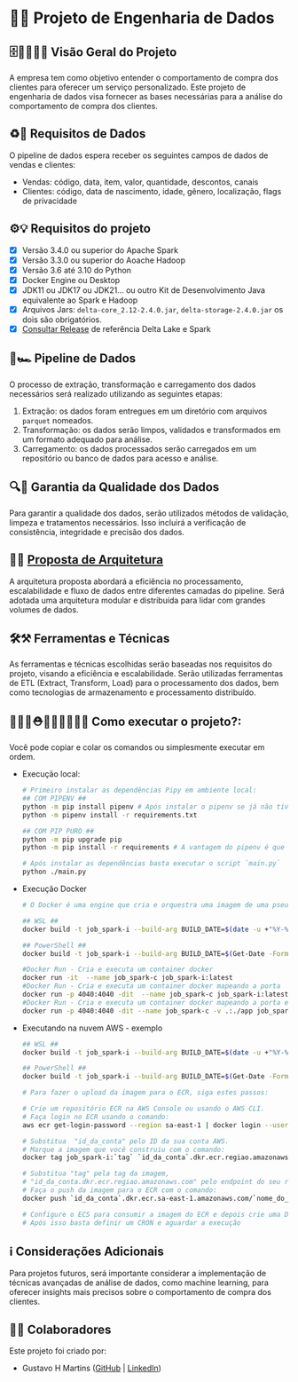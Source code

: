 # 💾📀 Projeto de Engenharia de Dados

## 🗄👨‍💼👩‍💼 Visão Geral do Projeto

A empresa tem como objetivo entender o comportamento de compra dos clientes para oferecer um serviço personalizado.
Este projeto de engenharia de dados visa fornecer as bases necessárias para a análise do comportamento de compra dos clientes.

## ♻🎣 Requisitos de Dados

O pipeline de dados espera receber os seguintes campos de dados de vendas e clientes:

- Vendas: código, data, item, valor, quantidade, descontos, canais
- Clientes: código, data de nascimento, idade, gênero, localização, flags de privacidade

## ⚙💡 Requisitos do projeto

- [x] Versão 3.4.0 ou superior do Apache Spark
- [x] Versão 3.3.0 ou superior do Aoache Hadoop
- [x] Versão 3.6 até 3.10 do Python
- [x] Docker Engine ou Desktop
- [x] JDK11 ou JDK17 ou JDK21... ou outro Kit de Desenvolvimento Java equivalente ao Spark e Hadoop
- [x] Arquivos Jars: `delta-core_2.12-2.4.0.jar`, `delta-storage-2.4.0.jar` os dois são obrigatórios.
- [x] [Consultar Release](https://docs.delta.io/latest/releases.html) de referência Delta Lake e Spark 

## 🏁🏎  Pipeline de Dados

O processo de extração, transformação e carregamento dos dados necessários será realizado utilizando as seguintes etapas:

1. Extração: os dados foram entregues em um diretório com arquivos `parquet` nomeados.
2. Transformação: os dados serão limpos, validados e transformados em um formato adequado para análise.
3. Carregamento: os dados processados serão carregados em um repositório ou banco de dados para acesso e análise.

## 🔍🔎 Garantia da Qualidade dos Dados

Para garantir a qualidade dos dados, serão utilizados métodos de validação, limpeza e tratamentos necessários.
Isso incluirá a verificação de consistência, integridade e precisão dos dados.

## 📁📂 [Proposta de Arquitetura](./docs/proposta.md)

A arquitetura proposta abordará a eficiência no processamento, escalabilidade e fluxo de dados entre diferentes camadas do pipeline.
Será adotada uma arquitetura modular e distribuída para lidar com grandes volumes de dados.

## 🛠⚒ Ferramentas e Técnicas

As ferramentas e técnicas escolhidas serão baseadas nos requisitos do projeto, visando a eficiência e escalabilidade.
Serão utilizadas ferramentas de ETL (Extract, Transform, Load) para o processamento dos dados, bem como tecnologias de armazenamento e processamento distribuído.

## 👨🏽‍💼⛑👷🏽‍♂️👷🏽‍♀️ Como executar o projeto?:
Você pode copiar e  colar os comandos ou simplesmente executar em ordem.

* Execução local:
    ```Bash
    # Primeiro instalar as dependências Pipy em ambiente local:
    ## COM PIPENV ##
    python -m pip install pipenv # Após instalar o pipenv se já não tiver instalado localmente
    python -m pipenv install -r requirements.txt

    ## COM PIP PURO ##
    python -m pip upgrade pip
    python -m pip install -r requirements # A vantagem do pipenv é que ele cria um ambiente dedicado ao projeto.

    # Após instalar as dependências basta executar o script `main.py`
    python ./main.py
    ```
* Execução Docker
    ```bash
    # O Docker é uma engine que cria e orquestra uma imagem de uma pseudo-máquina virtual em linux 

    ## WSL ##
    docker build -t job_spark-i --build-arg BUILD_DATE=$(date -u +"%Y-%m-%dT%H:%M:%SZ") -f Dockerfile .

    ## PowerShell ##
    docker build -t job_spark-i --build-arg BUILD_DATE=$(Get-Date -Format "yyyy-MM-ddTHH:mm:ssZ") -f Dockerfile .

    #Docker Run - Cria e executa um container docker
    docker run -it  --name job_spark-c job_spark-i:latest
    #Docker Run - Cria e executa um container docker mapeando a porta
    docker run -p 4040:4040 -dit  --name job_spark-c job_spark-i:latest
    #Docker Run - Cria e executa um container docker mapeando a porta e o volume de execução
    docker run -p 4040:4040 -dit --name job_spark-c -v .:./app job_spark-i:latest
    ```
* Executando na nuvem AWS - exemplo
    ```bash
    ## WSL ##
    docker build -t job_spark-i --build-arg BUILD_DATE=$(date -u +"%Y-%m-%dT%H:%M:%SZ") -f Dockerfile .

    ## PowerShell ##
    docker build -t job_spark-i --build-arg BUILD_DATE=$(Get-Date -Format "yyyy-MM-ddTHH:mm:ssZ") -f Dockerfile .

    # Para fazer o upload da imagem para o ECR, siga estes passos:

    # Crie um repositório ECR na AWS Console ou usando o AWS CLI.
    # Faça login no ECR usando o comando: 
    aws ecr get-login-password --region sa-east-1 | docker login --username AWS --password-stdin id_da_conta.dkr.ecr.regiao.amazonaws.com. 

    # Substitua  "id_da_conta" pelo ID da sua conta AWS.
    # Marque a imagem que você construiu com o comando: 
    docker tag job_spark-i:`tag` `id_da_conta`.dkr.ecr.regiao.amazonaws.com/`nome_do_repositorio`:`tag`. 

    # Substitua "tag" pela tag da imagem, 
    # "id_da_conta.dkr.ecr.regiao.amazonaws.com" pelo endpoint do seu repositório ECR e "`nome_do_repositorio`:`tag`" pelo nome do repositório ECR e a tag desejada.
    # Faça o push da imagem para o ECR com o comando: 
    docker push `id_da_conta`.dkr.ecr.sa-east-1.amazonaws.com/`nome_do_repositorio`:`tag`.

    # Configure o ECS para consumir a imagem do ECR e depois crie uma Definição de Tareça vingulada ao container e a imagem
    # Após isso basta definir um CRON e aguardar a execução
    ```

## ℹ Considerações Adicionais

Para projetos futuros, será importante considerar a implementação de técnicas avançadas de análise de dados, como machine learning,
para oferecer insights mais precisos sobre o comportamento de compra dos clientes.

## 🧑🏽 Colaboradores

Este projeto foi criado por:

- Gustavo H Martins ([GitHub](https://github.com/Gustavo-H-Martins) | [LinkedIn](https://www.linkedin.com/in/gustavo-henrique-lopes-martins-361789192/))
